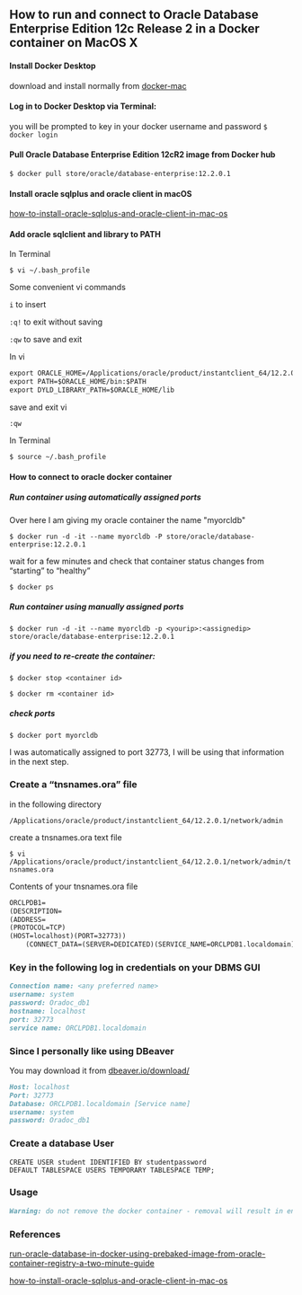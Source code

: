 ## How to run and connect to Oracle Database Enterprise Edition 12c Release 2 in a Docker container on MacOS X

#### Install Docker Desktop 
download and install normally from [docker-mac](https://hub.docker.com/editions/community/docker-ce-desktop-mac)
#### Log in to Docker Desktop via Terminal:
you will be prompted to key in your docker username and password
`$ docker login`

#### Pull Oracle Database Enterprise Edition 12cR2 image from Docker hub
`$ docker pull store/oracle/database-enterprise:12.2.0.1`

#### Install oracle sqlplus and oracle client in macOS

[how-to-install-oracle-sqlplus-and-oracle-client-in-mac-os](https://tomeuwork.wordpress.com/2014/05/12/how-to-install-oracle-sqlplus-and-oracle-client-in-mac-os/)

#### Add oracle sqlclient and library to PATH
In Terminal

`$ vi ~/.bash_profile`


Some convenient vi commands

`i` to insert

`:q!` to exit without saving

`:qw` to save and exit

In vi
```markdown
export ORACLE_HOME=/Applications/oracle/product/instantclient_64/12.2.0.1
export PATH=$ORACLE_HOME/bin:$PATH
export DYLD_LIBRARY_PATH=$ORACLE_HOME/lib
```
save and exit vi

`:qw`

In Terminal

`$ source ~/.bash_profile`

#### How to connect to oracle docker container
##### Run container using automatically assigned ports
Over here I am giving my oracle container the name "myorcldb"

`$ docker run -d -it --name myorcldb -P store/oracle/database-enterprise:12.2.0.1`

wait for a few minutes and check that container status changes from “starting” to “healthy”

`$ docker ps`

##### Run container using manually assigned ports
`$ docker run -d -it --name myorcldb -p <yourip>:<assignedip> store/oracle/database-enterprise:12.2.0.1`

##### if you need to re-create the container:
`$ docker stop <container id>`

`$ docker rm <container id>`

##### check ports
`$ docker port myorcldb`

I was automatically assigned to port 32773, I will be using that information in the next step.

### Create a “tnsnames.ora” file 
in the following directory 

`/Applications/oracle/product/instantclient_64/12.2.0.1/network/admin` 

create a tnsnames.ora text file

`$ vi /Applications/oracle/product/instantclient_64/12.2.0.1/network/admin/tnsnames.ora`

Contents of your tnsnames.ora file
```markdown
ORCLPDB1=
(DESCRIPTION=
(ADDRESS=
(PROTOCOL=TCP)
(HOST=localhost)(PORT=32773))
    (CONNECT_DATA=(SERVER=DEDICATED)(SERVICE_NAME=ORCLPDB1.localdomain)))
```

### Key in the following log in credentials on your DBMS GUI
```markdown
Connection name: <any preferred name>
username: system
password: Oradoc_db1
hostname: localhost
port: 32773
service name: ORCLPDB1.localdomain
```

### Since I personally like using DBeaver
You may download it from [dbeaver.io/download/](https://dbeaver.io/download/)
```markdown
Host: localhost
Port: 32773
Database: ORCLPDB1.localdomain [Service name]
username: system
password: Oradoc_db1
```

### Create a database User 
`CREATE USER student IDENTIFIED BY studentpassword DEFAULT TABLESPACE USERS TEMPORARY TABLESPACE TEMP;`

### Usage 
```markdown
Warning: do not remove the docker container - removal will result in environment and data loss. You will have to restart the setup process again.
```

### References
[run-oracle-database-in-docker-using-prebaked-image-from-oracle-container-registry-a-two-minute-guide](https://technology.amis.nl/2017/11/18/run-oracle-database-in-docker-using-prebaked-image-from-oracle-container-registry-a-two-minute-guide/)

[how-to-install-oracle-sqlplus-and-oracle-client-in-mac-os](https://tomeuwork.wordpress.com/2014/05/12/how-to-install-oracle-sqlplus-and-oracle-client-in-mac-os/)
